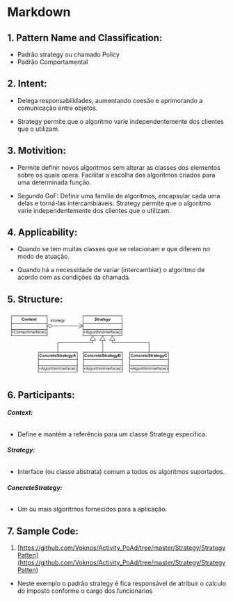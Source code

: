 # **Markdown**

## 1. **Pattern Name and Classification:**
* Padrão strategy ou chamado Policy
* Padrão Comportamental

## 2. **Intent:**
*  Delega responsabilidades, aumentando coesão e aprimorando a comunicação entre objetos.

* Strategy permite que o algoritmo varie independentemente dos clientes que o utilizam.

## 3. **Motivition:**
* Permite definir novos algoritmos sem alterar as classes dos elementos sobre os quais opera. Facilitar a escolha dos algoritmos criados para uma determinada função.

* Segundo GoF: Definir uma família de algoritmos, encapsular cada uma delas e torná-las intercambiáveis. Strategy permite que o algoritmo varie independentemente dos clientes que o utilizam.

## 4. **Applicability:**
* Quando se tem muitas classes que se relacionam e que diferem no modo de atuação.

* Quando há a necessidade de variar (intercambiar) o algoritmo de acordo com as condições da chamada.

## 5. **Structure:**
![Strategy](https://github.com/SsmoothSmooth/Estudo/blob/master/01%20-%20Programa%C3%A7%C3%A3o%20avan%C3%A7ada/Assets/Strategy.png)

## 6. **Participants:**

######    **Context:**
* Define e mantém a referência para um classe Strategy específica.

######    **Strategy:**
* Interface (ou classe abstrata) comum a todos os algoritmos suportados.

######    **ConcreteStrategy:**
* Um ou mais algoritmos fornecidos para a aplicação.

## 7. **Sample Code:**
1. [https://github.com/Voknos/Activity_PoAd/tree/master/Strategy/StrategyPatten](https://github.com/Voknos/Activity_PoAd/tree/master/Strategy/StrategyPatten)
* Neste exemplo o padrão strategy é fica responsável de atribuir o calculo do imposto conforme o cargo dos funcionarios 


